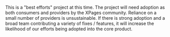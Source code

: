 This is a "best efforts" project at this time. The project will need adoption as both consumers and providers by the XPages community. Reliance on a small number of providers is unsustainable. If there is strong adoption and a broad team contributing a variety of fixes / features, it will increase the likelihood of our efforts being adopted into the core product.
